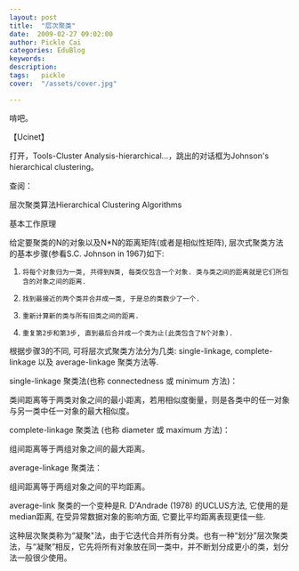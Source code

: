 ```yaml
---
layout: post  
title:  "层次聚类"
date:  2009-02-27 09:02:00
author: Pickle Cai  
categories: EduBlog  
keywords: 
description:   
tags:	pickle   
cover:  "/assets/cover.jpg"  

---
```


啃吧。



【Ucinet】



打开，Tools-Cluster Analysis-hierarchical…，跳出的对话框为Johnson's hierarchical clustering。



查阅：



层次聚类算法Hierarchical Clustering Algorithms



基本工作原理

给定要聚类的N的对象以及N*N的距离矩阵(或者是相似性矩阵), 层次式聚类方法的基本步骤(参看S.C. Johnson in 1967)如下:

1.     将每个对象归为一类, 共得到N类, 每类仅包含一个对象. 类与类之间的距离就是它们所包含的对象之间的距离. 



2.     找到最接近的两个类并合并成一类, 于是总的类数少了一个. 

3.     重新计算新的类与所有旧类之间的距离. 

4.     重复第2步和第3步, 直到最后合并成一个类为止(此类包含了N个对象).

根据步骤3的不同, 可将层次式聚类方法分为几类: single-linkage, complete-linkage 以及 average-linkage 聚类方法等.





single-linkage 聚类法(也称 connectedness 或 minimum 方法)：





类间距离等于两类对象之间的最小距离，若用相似度衡量，则是各类中的任一对象与另一类中任一对象的最大相似度。



complete-linkage 聚类法 (也称 diameter 或 maximum 方法)：





组间距离等于两组对象之间的最大距离。



average-linkage 聚类法：





组间距离等于两组对象之间的平均距离。



average-link 聚类的一个变种是R. D'Andrade (1978) 的UCLUS方法, 它使用的是median距离, 在受异常数据对象的影响方面, 它要比平均距离表现更佳一些.



这种层次聚类称为“凝聚"法，由于它迭代合并所有分类。也有一种“划分”层次聚类法，与“凝聚”相反，它先将所有对象放在同一类中，并不断划分成更小的类，划分法一般很少使用。



		    
